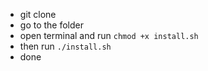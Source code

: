 - git clone
- go to the folder
- open terminal and run `chmod +x install.sh`
- then run `./install.sh`
- done
